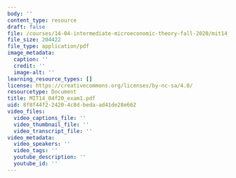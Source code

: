 ```yaml
---
body: ''
content_type: resource
draft: false
file: /courses/14-04-intermediate-microeconomic-theory-fall-2020/mit14_04f20_exam1.pdf
file_size: 204422
file_type: application/pdf
image_metadata:
  caption: ''
  credit: ''
  image-alt: ''
learning_resource_types: []
license: https://creativecommons.org/licenses/by-nc-sa/4.0/
resourcetype: Document
title: MIT14_04f20_exam1.pdf
uid: 8f8f44f2-2420-4c8d-beda-ad41de28e662
video_files:
  video_captions_file: ''
  video_thumbnail_file: ''
  video_transcript_file: ''
video_metadata:
  video_speakers: ''
  video_tags: ''
  youtube_description: ''
  youtube_id: ''
---
```

